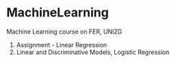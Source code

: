 # MachineLearning
Machine Learning course on FER, UNIZG
  
   1. Assignment - Linear Regression
   2. Linear and Discriminative Models, Logistic Regression
